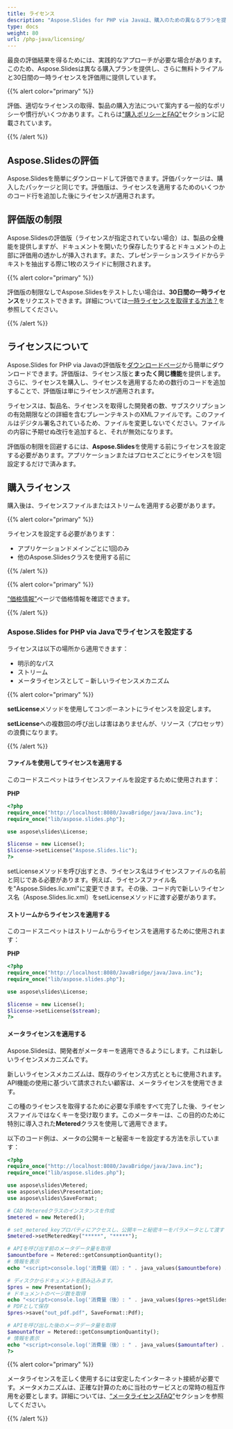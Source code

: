 ```yaml
---
title: ライセンス
description: "Aspose.Slides for PHP via Javaは、購入のための異なるプランを提供するか、ライセンスおよびサブスクリプションポリシーを使用した評価のための無料トライアルと30日間の一時ライセンスを提供します。"
type: docs
weight: 80
url: /php-java/licensing/
---
```


最良の評価結果を得るためには、実践的なアプローチが必要な場合があります。このため、Aspose.Slidesは異なる購入プランを提供し、さらに無料トライアルと30日間の一時ライセンスを評価用に提供しています。

{{% alert color="primary" %}}

評価、適切なライセンスの取得、製品の購入方法について案内する一般的なポリシーや慣行がいくつかあります。これらは["購入ポリシーとFAQ"](https://purchase.aspose.com/policies)セクションに記載されています。

{{% /alert %}}

## **Aspose.Slidesの評価**
Aspose.Slidesを簡単にダウンロードして評価できます。評価パッケージは、購入したパッケージと同じです。評価版は、ライセンスを適用するためのいくつかのコード行を追加した後にライセンスが適用されます。

## **評価版の制限**
Aspose.Slidesの評価版（ライセンスが指定されていない場合）は、製品の全機能を提供しますが、ドキュメントを開いたり保存したりするとドキュメントの上部に評価用の透かしが挿入されます。また、プレゼンテーションスライドからテキストを抽出する際に1枚のスライドに制限されます。

{{% alert color="primary" %}} 

評価版の制限なしでAspose.Slidesをテストしたい場合は、**30日間の一時ライセンス**をリクエストできます。詳細については[一時ライセンスを取得する方法？](https://purchase.aspose.com/temporary-license)を参照してください。

{{% /alert %}} 

## **ライセンスについて**
Aspose.Slides for PHP via Javaの評価版を[ダウンロードページ](https://packagist.org/packages/aspose/slides)から簡単にダウンロードできます。評価版は、ライセンス版と**まったく同じ機能**を提供します。さらに、ライセンスを購入し、ライセンスを適用するための数行のコードを追加することで、評価版は単にライセンスが適用されます。

ライセンスは、製品名、ライセンスを取得した開発者の数、サブスクリプションの有効期限などの詳細を含むプレーンテキストのXMLファイルです。このファイルはデジタル署名されているため、ファイルを変更しないでください。ファイルの内容に予期せぬ改行を追加すると、それが無効になります。

評価版の制限を回避するには、**Aspose.Slides**を使用する前にライセンスを設定する必要があります。アプリケーションまたはプロセスごとにライセンスを1回設定するだけで済みます。

## 購入ライセンス

購入後は、ライセンスファイルまたはストリームを適用する必要があります。

{{% alert color="primary" %}}

ライセンスを設定する必要があります：
* アプリケーションドメインごとに1回のみ
* 他のAspose.Slidesクラスを使用する前に

{{% /alert %}}

{{% alert color="primary" %}}

[“価格情報”](https://purchase.aspose.com/pricing/slides/family)ページで価格情報を確認できます。

{{% /alert %}}

### **Aspose.Slides for PHP via Javaでライセンスを設定する**

ライセンスは以下の場所から適用できます：

* 明示的なパス
* ストリーム
* メータライセンスとして – 新しいライセンスメカニズム

{{% alert color="primary" %}}

**setLicense**メソッドを使用してコンポーネントにライセンスを設定します。

**setLicense**への複数回の呼び出しは害はありませんが、リソース（プロセッサ）の浪費になります。

{{% /alert %}}

#### **ファイルを使用してライセンスを適用する**

このコードスニペットはライセンスファイルを設定するために使用されます：

**PHP**

```php
<?php
require_once("http://localhost:8080/JavaBridge/java/Java.inc");
require_once("lib/aspose.slides.php");

use aspose\slides\License;

$license = new License();
$license->setLicense("Aspose.Slides.lic");
?>
```

setLicenseメソッドを呼び出すとき、ライセンス名はライセンスファイルの名前と同じである必要があります。例えば、ライセンスファイル名を"Aspose.Slides.lic.xml"に変更できます。その後、コード内で新しいライセンス名（Aspose.Slides.lic.xml）をsetLicenseメソッドに渡す必要があります。

#### **ストリームからライセンスを適用する**

このコードスニペットはストリームからライセンスを適用するために使用されます：

**PHP**

```php
<?php
require_once("http://localhost:8080/JavaBridge/java/Java.inc");
require_once("lib/aspose.slides.php");

use aspose\slides\License;

$license = new License();
$license->setLicense($stream);
?>
```

#### メータライセンスを適用する

Aspose.Slidesは、開発者がメータキーを適用できるようにします。これは新しいライセンスメカニズムです。

新しいライセンスメカニズムは、既存のライセンス方式とともに使用されます。API機能の使用に基づいて請求されたい顧客は、メータライセンスを使用できます。

この種のライセンスを取得するために必要な手順をすべて完了した後、ライセンスファイルではなくキーを受け取ります。このメータキーは、この目的のために特別に導入された**Metered**クラスを使用して適用できます。

以下のコード例は、メータの公開キーと秘密キーを設定する方法を示しています：

```php
<?php
require_once("http://localhost:8080/JavaBridge/java/Java.inc");
require_once("lib/aspose.slides.php");

use aspose\slides\Metered;
use aspose\slides\Presentation;
use aspose\slides\SaveFormat;

# CAD Meteredクラスのインスタンスを作成
$metered = new Metered();

# set_metered_keyプロパティにアクセスし、公開キーと秘密キーをパラメータとして渡す
$metered->setMeteredKey("*****", "*****");

# APIを呼び出す前のメータデータ量を取得
$amountbefore = Metered::getConsumptionQuantity();
# 情報を表示
echo "<script>console.log('消費量（前）: " . java_values($amountbefore) . "' );</script>";

# ディスクからドキュメントを読み込みます。
$pres = new Presentation();
# ドキュメントのページ数を取得
echo "<script>console.log('消費量（後）: " . java_values($pres->getSlides()->size()) . "' );</script>";
# PDFとして保存
$pres->save("out_pdf.pdf", SaveFormat::Pdf);

# APIを呼び出した後のメータデータ量を取得
$amountafter = Metered::getConsumptionQuantity();
# 情報を表示
echo "<script>console.log('消費量（後）: " . java_values($amountafter) . "' );</script>";
?>
```

{{% alert color="primary" %}}

メータライセンスを正しく使用するには安定したインターネット接続が必要です。メータメカニズムは、正確な計算のために当社のサービスとの常時の相互作用を必要とします。詳細については、[“メータライセンスFAQ”](https://purchase.aspose.com/faqs/licensing/metered)セクションを参照してください。

{{% /alert %}}